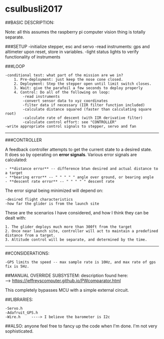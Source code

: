 # csulbusli2017

##BASIC DESCRIPTION:

Note: all this assumes the raspberry pi computer vision thing is totally separate.

###SETUP
	-initialize stepper, esc and servo
	-read instruments: gps and altimeter upon reset, store in variables.
	-light status lights to verify functionality of instruments

###LOOP

	-conditional test: what part of the mission are we in?
		1. Pre-deployment: just keep the nose cone closed.
		2. Deployment: Step the stepper open until limit switch closes.
		3. Wait: give the parafoil a few seconds to deploy properly
		4. Control: Do all of the following on loop:
			-read instruments
			-convert sensor data to xyz coordinates
			-filter data if necessary (IIR filter function included)
			-calculate distance squared (faster than calculating square root)
			-calculate rate of descent (with IIR derivative filter)
			-calculate control effort: see "CONTROLLER"
	-write appropriate control signals to stepper, servo and fan
---
###CONTROLLER

A feedback controller attempts to get the current state to a desired state.    
It does so by operating on **error signals**. Various error signals are calculated:
	
	- **distance error** -- difference btwn desired and actual distance to a target
	- **bearing error** -- " " " " " angle over ground, or bearing angle
	- **descent rate error** -- " " " " " descent rate

The error signal being minimized will depend on:
	
	-desired flight characteristics
	-how far the glider is from the launch site

These are the scenarios I have considered, and how I think they can be dealt with:
	
	1. The glider deploys much more than 300ft from the target
	2. Once near launch site, controller will act to maintain a predefined distance from a target.
	3. Altitude control will be separate, and determined by the time.

---

##CONSIDERATIONS:

	-GPS limits the speed -- max sample rate is 10Hz, and max rate of gps fix is 5Hz.

##MANUAL OVERRIDE SUBSYSTEM:
description found here:   
--> https://jeffreyscomputer.github.io/PWcomparator.html

This completely bypasses MCU with a simple external circuit.  

##LIBRARIES:

	-Servo.h  
	-Adafruit_GPS.h  
	-Wire.h     ----> I believe the barometer is I2c


##ALSO:
anyone feel free to fancy up the code when I'm done. I'm not very sophisticated.
